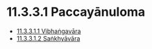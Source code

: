 

# 11.3.3.1 Paccayānuloma

* [11.3.3.1.1 Vibhaṅgavāra](11.3.3.1/11.3.3.1.1.md)
* [11.3.3.1.2 Saṅkhyāvāra](11.3.3.1/11.3.3.1.2.md)



